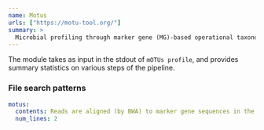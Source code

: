 ```yaml
---
name: Motus
urls: ["https://motu-tool.org/"]
summary: >
  Microbial profiling through marker gene (MG)-based operational taxonomic units (mOTUs)
---
```


<!--
~~~~~ DO NOT EDIT ~~~~~
This file is autogenerated from the MultiQC module python docstring.
Do not edit the markdown, it will be overwritten.

File path for the source of this content: multiqc/modules/motus/motus.py
~~~~~~~~~~~~~~~~~~~~~~~
-->

The module takes as input in the stdout of `mOTUs profile`, and provides summary statistics on various steps of the pipeline.

### File search patterns

```yaml
motus:
  contents: Reads are aligned (by BWA) to marker gene sequences in the reference database
  num_lines: 2
```
